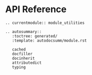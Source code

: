 # API Reference

```{eval-rst}
.. currentmodule:: module_utilities

.. autosummary::
   :toctree: generated/
   :template: autodocsumm/module.rst

   cached
   docfiller
   docinherit
   attributedict
   typing

```
